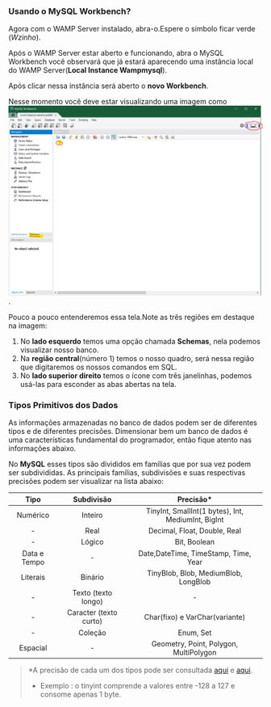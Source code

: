 ### Usando o MySQL Workbench?

Agora com o WAMP Server instalado, abra-o.Espere o simbolo ficar verde (*Wzinho*).

Após o WAMP Server estar aberto e funcionando, abra o MySQL Workbench você observará que já estará aparecendo uma instância local do WAMP Server(**Local Instance Wampmysql**). 

Após clicar nessa instância será aberto o **novo Workbench**.

Nesse momento você deve estar visualizando uma imagem como ![essa](img/criando_banco.PNG).

Pouco a pouco entenderemos essa tela.Note as três regiões em destaque na imagem:
1. No **lado esquerdo** temos uma opção chamada **Schemas**, nela podemos visualizar nosso banco.
2. Na **região central**(número 1) temos o nosso quadro, será nessa região que digitaremos os nossos comandos em SQL.
3. No **lado superior direito** temos o ícone com três janelinhas, podemos usá-las para esconder as abas abertas na tela.


### Tipos Primitivos dos Dados

As informações armazenadas no banco de dados podem ser de diferentes tipos e de diferentes precisões. Dimensionar bem um banco de dados é uma características fundamental do programador, então fique atento nas informações abaixo. 

No **MySQL** esses tipos são divididos em famílias que por sua vez podem ser subdivididas. As principais famílias, subdivisões e suas respectivas precisões podem ser visualizar na lista abaixo:

Tipo   | Subdivisão | Precisão*
:---------:|:------:|:------:
Numérico   | Inteiro| TinyInt, SmallInt(1 bytes), Int, MediumInt, BigInt
   -       | Real   |Decimal, Float, Double, Real
-          | Lógico |Bit, Boolean
Data e Tempo| -     |Date,DateTime, TimeStamp, Time, Year
Literais    |Binário|TinyBlob, Blob, MediumBlob, LongBlob
-           | Texto (texto longo)| -
-           |Caracter (texto curto)|Char(fixo) e VarChar(variante)
-           |Coleção|Enum, Set      
Espacial    |   -   | Geometry, Point, Polygon, MultiPolygon

>*A precisão de cada um dos tipos pode ser consultada [aqui](https://medium.com/mandabugs/mysql-tipos-de-dados-introdu%C3%A7%C3%A3o-e-dados-num%C3%A9ricos-1-de-3-a6e48fb5e1d3) e [aqui](https://dev.mysql.com/doc/refman/8.0/en/data-types.html).
> - Exemplo : o tinyint comprende a valores entre -128 a 127 e consome apenas 1 byte.










